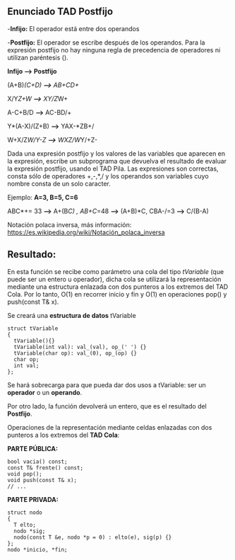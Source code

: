 ## Enunciado TAD Postfijo
-**Infijo:** El operador está entre dos operandos

-**Postfijo:** El operador se escribe después de los operandos.
Para la expresión postfijo no hay ninguna regla de precedencia de operadores ni utilizan paréntesis ().

**Infijo --> Postfijo** 

(A+B)*(C+D) **-->** AB+CD+*

X/Y*Z+W **-->** XY/Z*W+

A-C+B/D **-->** AC-BD/+

Y*(A-X)/(Z+B) **-->** YAX-*ZB+/

W+X/Z*W/Y-Z **-->** WXZ/W*Y/+Z-

Dada una expresión postfijo y los valores de las variables que aparecen en la expresión, escribe un subprograma que devuelva el resultado de evaluar la expresión postfijo, usando el TAD Pila. Las expresiones son correctas, consta sólo de operadores +,-,*,/ y los operandos son variables cuyo nombre consta de un solo caracter.

Ejemplo: **A=3, B=5, C=6**

ABC*+= 33 **-->** A+(B*C) , AB+C*=48 **-->** (A+B)*C, CBA-/=3 **-->** C/(B-A)

Notación polaca inversa, más información: 
https://es.wikipedia.org/wiki/Notación_polaca_inversa

## Resultado:

En esta función se recibe como parámetro una cola del tipo *tVariable* (que puede ser un entero u operador), dicha cola se utilizará la representación mediante una estructura enlazada con dos punteros a los extremos del TAD Cola. Por lo tanto, O(1) en recorrer inicio y fin y O(1) en operaciones pop() y push(const T& x).

Se creará una **estructura de datos** tVariable
```
struct tVariable
{
  tVariable(){}
  tVariable(int val): val_(val), op_(' ') {}
  tVariable(char op): val_(0), op_(op) {}
  char op;
  int val;
};
```
Se hará sobrecarga para que pueda dar dos usos a tVariable: ser un **operador** o un **operando**.

Por otro lado, la función devolverá un entero, que es el resultado del **Postfijo**.

Operaciones de la representación mediante celdas enlazadas con dos punteros a los extremos del **TAD Cola**:

**PARTE PÚBLICA:**
```
bool vacia() const;
const T& frente() const;
void pop();
void push(const T& x);
// ...
```
**PARTE PRIVADA:**
```
struct nodo
{
  T elto;
  nodo *sig;
  nodo(const T &e, nodo *p = 0) : elto(e), sig(p) {}
};
nodo *inicio, *fin;
```
